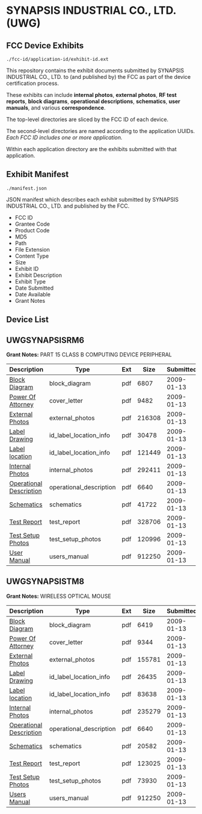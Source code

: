 # SYNAPSIS INDUSTRIAL CO., LTD. (UWG)
## FCC Device Exhibits

```
./fcc-id/application-id/exhibit-id.ext
```

This repository contains the exhibit documents submitted by SYNAPSIS INDUSTRIAL CO., LTD. to (and published by) the FCC as part of the device certification process.

These exhibits can include **internal photos**, **external photos**, **RF test reports**, **block diagrams**, **operational descriptions**, **schematics**, **user manuals**, and various **correspondence**.

The top-level directories are sliced by the FCC ID of each device.

The second-level directories are named according to the application UUIDs. *Each FCC ID includes one or more application.*

Within each application directory are the exhibits submitted with that application. 

## Exhibit Manifest

```
./manifest.json
```

JSON manifest which describes each exhibit submitted by SYNAPSIS INDUSTRIAL CO., LTD. and published by the FCC.

- FCC ID
- Grantee Code
- Product Code
- MD5
- Path
- File Extension
- Content Type
- Size
- Exhibit ID
- Exhibit Description
- Exhibit Type
- Date Submitted
- Date Available
- Grant Notes

## Device List
## UWGSYNAPSISRM6
**Grant Notes:** PART 15 CLASS B COMPUTING DEVICE PERIPHERAL

| Description | Type | Ext | Size | Submitted | Available |
| ----------- | ---- | --- | ---- | --------- | --------- |
| [Block Diagram](UWGSYNAPSISRM6/4dd1b3682165372524337e6e6dbad8a2/1055907.pdf) | block_diagram | pdf | 6807 | 2009-01-13 | 2009-01-13 |
| [Power Of Attorney](UWGSYNAPSISRM6/4dd1b3682165372524337e6e6dbad8a2/1055914.pdf) | cover_letter | pdf | 9482 | 2009-01-13 | 2009-01-13 |
| [External Photos](UWGSYNAPSISRM6/4dd1b3682165372524337e6e6dbad8a2/1055909.pdf) | external_photos | pdf | 216308 | 2009-01-13 | 2009-01-13 |
| [Label Drawing](UWGSYNAPSISRM6/4dd1b3682165372524337e6e6dbad8a2/1055911.pdf) | id_label_location_info | pdf | 30478 | 2009-01-13 | 2009-01-13 |
| [Label location](UWGSYNAPSISRM6/4dd1b3682165372524337e6e6dbad8a2/1055912.pdf) | id_label_location_info | pdf | 121449 | 2009-01-13 | 2009-01-13 |
| [Internal Photos](UWGSYNAPSISRM6/4dd1b3682165372524337e6e6dbad8a2/1055910.pdf) | internal_photos | pdf | 292411 | 2009-01-13 | 2009-01-13 |
| [Operational Description](UWGSYNAPSISRM6/4dd1b3682165372524337e6e6dbad8a2/1055913.pdf) | operational_description | pdf | 6640 | 2009-01-13 | 2009-01-13 |
| [Schematics](UWGSYNAPSISRM6/4dd1b3682165372524337e6e6dbad8a2/1055908.pdf) | schematics | pdf | 41722 | 2009-01-13 | 2009-01-13 |
| [Test Report](UWGSYNAPSISRM6/4dd1b3682165372524337e6e6dbad8a2/1055916.pdf) | test_report | pdf | 328706 | 2009-01-13 | 2009-01-13 |
| [Test Setup Photos](UWGSYNAPSISRM6/4dd1b3682165372524337e6e6dbad8a2/1055915.pdf) | test_setup_photos | pdf | 120996 | 2009-01-13 | 2009-01-13 |
| [User Manual](UWGSYNAPSISRM6/4dd1b3682165372524337e6e6dbad8a2/1055917.pdf) | users_manual | pdf | 912250 | 2009-01-13 | 2009-01-13 |
## UWGSYNAPSISTM8
**Grant Notes:** WIRELESS OPTICAL MOUSE

| Description | Type | Ext | Size | Submitted | Available |
| ----------- | ---- | --- | ---- | --------- | --------- |
| [Block Diagram](UWGSYNAPSISTM8/d298b3b097ce1becd9995c465fc3544e/1055919.pdf) | block_diagram | pdf | 6419 | 2009-01-13 | 2009-01-13 |
| [Power Of Attorney](UWGSYNAPSISTM8/d298b3b097ce1becd9995c465fc3544e/1055926.pdf) | cover_letter | pdf | 9344 | 2009-01-13 | 2009-01-13 |
| [External Photos](UWGSYNAPSISTM8/d298b3b097ce1becd9995c465fc3544e/1055921.pdf) | external_photos | pdf | 155781 | 2009-01-13 | 2009-01-13 |
| [Label Drawing](UWGSYNAPSISTM8/d298b3b097ce1becd9995c465fc3544e/1055923.pdf) | id_label_location_info | pdf | 26435 | 2009-01-13 | 2009-01-13 |
| [Label location](UWGSYNAPSISTM8/d298b3b097ce1becd9995c465fc3544e/1055924.pdf) | id_label_location_info | pdf | 83638 | 2009-01-13 | 2009-01-13 |
| [Internal Photos](UWGSYNAPSISTM8/d298b3b097ce1becd9995c465fc3544e/1055922.pdf) | internal_photos | pdf | 235279 | 2009-01-13 | 2009-01-13 |
| [Operational Description](UWGSYNAPSISTM8/d298b3b097ce1becd9995c465fc3544e/1055913.pdf) | operational_description | pdf | 6640 | 2009-01-13 | 2009-01-13 |
| [Schematics](UWGSYNAPSISTM8/d298b3b097ce1becd9995c465fc3544e/1055920.pdf) | schematics | pdf | 20582 | 2009-01-13 | 2009-01-13 |
| [Test Report](UWGSYNAPSISTM8/d298b3b097ce1becd9995c465fc3544e/1055928.pdf) | test_report | pdf | 123025 | 2009-01-13 | 2009-01-13 |
| [Test Setup Photos](UWGSYNAPSISTM8/d298b3b097ce1becd9995c465fc3544e/1055927.pdf) | test_setup_photos | pdf | 73930 | 2009-01-13 | 2009-01-13 |
| [Users Manual](UWGSYNAPSISTM8/d298b3b097ce1becd9995c465fc3544e/1055917.pdf) | users_manual | pdf | 912250 | 2009-01-13 | 2009-01-13 |
